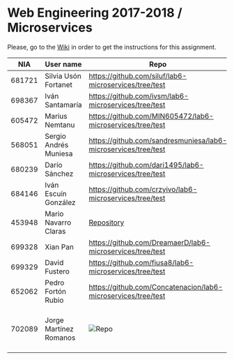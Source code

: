 # Web Engineering 2017-2018 / Microservices
Please, go to the [Wiki](https://github.com/UNIZAR-30246-WebEngineering/lab6-microservices/wiki) in order to get the instructions for this assignment.

NIA    | User name | Repo | Improvement | Score
-------|-----------|------|-------------|--------
681721 | Silvia Usón Fortanet |https://github.com/siluf/lab6-microservices/tree/test | |
698367 | Iván Santamaría | https://github.com/ivsm/lab6-microservices/tree/test | |
605472 | Marius Nemtanu | https://github.com/MIN605472/lab6-microservices/tree/test | |
568051 | Sergio Andrés Muniesa | https://github.com/sandresmuniesa/lab6-microservices/tree/test | |
680239 | Darío Sánchez | https://github.com/dari1495/lab6-microservices/tree/test | |
684146| Iván Escuín González | https://github.com/crzyivo/lab6-microservices/tree/test | |
453948 | Mario Navarro Claras | [Repository](https://github.com/mnclaras/lab6-microservices/tree/test) | |
699328 | Xian Pan | https://github.com/DreamaerD/lab6-microservices/tree/test | |
699329 | David Fustero | https://github.com/fiusa8/lab6-microservices/tree/test | |
652062| Pedro Fortón Rubio | https://github.com/Concatenacion/lab6-microservices/tree/test | |
702089 | Jorge Martínez Romanos | ![Repo](https://github.com/jmromanos/lab6-microservices/tree/test) | Proposal: Retry failed petitions to avoid error message |

